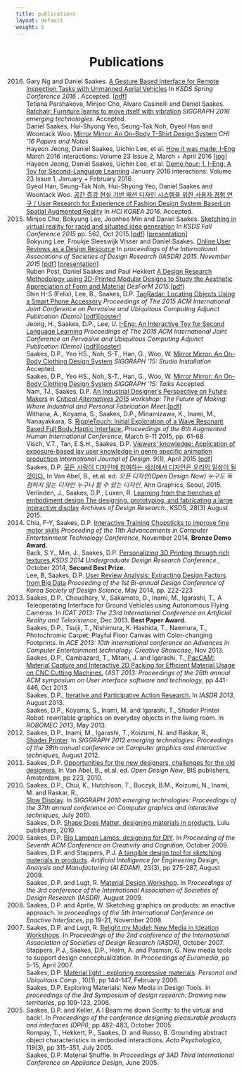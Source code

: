 ```yaml
---
title: publications
layout: default
weight: 5
---
```


<h1 style = "text-align: center;">Publications</h1>

<p>
<ol class="bib">

<li value="2016">Gary Ng and Daniel Saakes. <a href="http://www.design-science.or.kr/">A Gesture Based Interface for Remote Inspection Tasks with Unmanned Aerial Vehicles</a> In<i> KSDS Spring Conference 2016 </i>. Accepted. [<a href="files/2016_gesture_tabletop_paper.pdf">pdf</a>]</li>
<li style="list-style-type:none">Tetiana Parshakova, Minjoo Cho, Alvaro Casinelli and Daniel Saakes. <a href="/projects/ratchair/">Ratchair: Furniture learns to move itself with vibration</a> <i>SIGGRAPH 2016 emerging technologies.</i> Accepted.</li>
<li style="list-style-type:none">Daniel Saakes, Hui-Shyong Yeo, Seung-Tak Noh, Gyeol Han and Woontack Woo. <a href="/projects/mirror/">Mirror Mirror: An On-Body T-Shirt Design System</a> <i>CHI '16 Papers and Notes</i></li>
<li style="list-style-type:none">Hayeon Jeong, Daniel Saakes, Uichin Lee, et al. <a href="http://interactions.acm.org/archive/view/march-april-2016/i-eng">How it was made: I-Eng</a> March 2016 interactions: Volume 23 Issue 2, March + April 2016</i> [<a href="files/2016_march_interactions_i-eng.jpg">jpg</a>] </li>
<li style="list-style-type:none">Hayeon Jeong, Daniel Saakes, Uichin Lee, et al. <a href="http://interactions.acm.org/archive/view/january-february-2016/demo-hour40">Demo hour: 1. I-Eng: A Toy for Second-Language Learning</a> January 2016 interactions: Volume 23 Issue 1, January + February 2016</i> </li>
<li style="list-style-type:none">Gyeol Han, Seung-Tak Noh, Hui-Shyong Yeo, Daniel Saakes and Woontack Woo. <a href="http://www.hcikorea.org/">공간 증강 현실 기반 패션 디자인 시스템을 위한 사용자 경험 연구 / User Research for Experience of Fashion Design System Based on Spatial Augmented Reality</a> In<i> HCI KOREA 2016.</i> Accepted.</li>
<li value="2015">Minjoo Cho, Bokyung Lee, Joonhee Min and Daniel Saakes. <a href="http://www.design-science.or.kr/">Sketching in virtual reality for rapid and situated idea generation</a> In<i> KSDS Fall Conference 2015 </i> pp. 562, Oct 2015.[<a href="files/2015_vr_sketching_paper.pdf">pdf</a>] [<a href="files/2015_vr_sketching_presentation.pdf">presentation</a>]</li>
<li style="list-style-type:none">Bokyung Lee, Froukje Sleeswijk Visser and Daniel Saakes. <a href="/projects/user_review_analysis/">Online User Reviews as a Design Resource</a> In<i> proceedings of the International Assocations of Societies of Design Research (IASDR) 2015. November 2015</i> [<a href="files/2015_user_review_analysis_paper.pdf">pdf</a>] [<a href="files/2015_user_review_analysis_presentation.pdf">presentation</a>]</li>
<li style="list-style-type:none">Ruben Post, Daniel Saakes and Paul Hekkert <a href="http://www.desform2015.polimi.it/about-desform/">A Design Research Methodology using 3D-Printed Modular Designs to Study the Aesthetic Appreciation of Form and Material</a> <i>DesForM 2015.</i>[<a href="files/2015_desform.pdf">pdf</a>]</li>
<li style="list-style-type:none">Shin H-S (Felix), Lee, B., Saakes, D.P. <a href="/projects/tag_radar">TagRadar: Locating Objects Using a Smart Phone Accessory</a> <i>Proceedings of The 2015 ACM International Joint Conference on Pervasive and Ubiquitous Computing Adjunct Publication (Demo)</i> [<a href="files/2015_tag_radar_paper.pdf">pdf</a>][<a href = "files/2015_tag_radar_poster.pdf">poster</a>]</li>
<li style="list-style-type:none">Jeong, H., Saakes, D.P., Lee, U. <a href="/projects/i_eng/">I-Eng: An Interactive Toy for Second Language Learning</a> <i>Proceedings of The 2015 ACM International Joint Conference on Pervasive and Ubiquitous Computing Adjunct Publication (Demo)</i> [<a href="files/2015_i-eng_paper.pdf">pdf</a>][<a href="files/2015_i-eng_poster.pdf">poster</a>]</li>
<li style="list-style-type:none">Saakes, D.P., Yeo HS., Noh, S-T., Han, G., Woo, W. <a href="/projects/mirror/">Mirror Mirror: An On-Body Clothing Design System</a> <i>SIGGRAPH '15: Studio Installation</i> Accepted.</li>
<li style="list-style-type:none">Saakes, D.P., Yeo HS., Noh, S-T., Han, G., Woo, W. <a href="/projects/mirror/">Mirror Mirror: An On-Body Clothing Design System</a> <i>SIGGRAPH '15: Talks</i> Accepted.</li>
<li style="list-style-type:none">Nam, TJ., Saakes, D.P. <a href="https://projects.hci.sbg.ac.at/fabrication2015/">An Industrial Designer’s Perspective on Future Makers</a> in <i><a href="http://aarhus2015.org">Critical Alternatives 2015</a> workshop: The Future of Making: Where Industrial and Personal Fabrication Meet.</i>[<a href="files/2015_aarhus.pdf">pdf</a>]</li>
<li style="list-style-type:none">Withana, A., Koyama, S., Saakes, D.P., Minamizawa, K., Inami, M., Nanayakkara, S. <a href="http://dl.acm.org/citation.cfm?id=2735790">RippleTouch: Initial Exploration of a Wave Resonant Based Full Body Haptic Interface.</a> <i>Proceedings of the 6th Augmented Human International Conference</i>, March 9-11 2015, pp. 61-68</li>
<li style="list-style-type:none">Visch, V.T., Tan, E.S.H., Saakes, D.P. <a href="http://www.ijdesign.org/ojs/index.php/IJDesign/article/view/1766">Viewers’ knowledge: Application of exposure-based lay user knowledge in genre specific animation production</a> <i>International Journal of Design.</i> 9(1), April 2015 [<a href="files/2015_viewers_knowledge_ijdesign.pdf">pdf</a>] </li>
<li style="list-style-type:none">Saakes, D.P. <a href="http://opendesignnow.org/">모든 사람이 디자인에 참여하는 세상에서 디자인은 우리의 일상이 될 것이다.</a> In Van Abel, B., et.al. ed. <i>오픈 디자인(Open Design Now) 누구도 독점하지 않는 디자인 누구나 할 수 있는 디자인</i>, Ahn Graphics, Seoul, 2015.</li>
<li style="list-style-type:none">Verlinden, J., Saakes, D.P., Luxen, R. <a href="http://www.aodr.org/main.php">Learning from the trenches of embodiment design
The designing, prototyping, and fabricating a large interactive display</a> <i>Archives of Design Research.</i>, KSDS, 28(3) August 2015.</li>
<li value="2014">Chia, F-Y, Saakes, D.P. <a href="http://www.ace2014.info/">Interactive Training Chopsticks to improve fine motor skills</a> <i>Proceeding of the 11th Advancements in Computer Entertainment Technology Conference</i>, November 2014, <b>Bronze Demo Award.</b></li>
<li style="list-style-type:none">Back, S.Y., Min, J., Saakes, D.P. <a href="">Personalizing 3D Printing through rich textures.</a><i>KSDS 2014 Undergraduate Design Research Conference.</i>, October 2014, <b>Second Best Prize.</b></li>
<li style="list-style-type:none">Lee, B, Saakes, D.P. <a href="">User Review Analysis: Extracting Design Factors from Big Data</a> <i>Proceeding of the 1st Bi-annual Design Conference of Korea Society of Design Science</i>, May 2014, pp. 222-223</li>
<li value="2013">Saakes, D.P., Choudhary, V., Sakamoto, D., Inami, M., Igarashi, T., A Teleoperating Interface for Ground Vehicles using Autonomous Flying Cameras. In <i>ICAT 2013: The 23rd International Conference on Artificial Reality and Telexistence</i>, Dec 2013. <b>Best Paper Award.</b></li>
<li style="list-style-type:none">Saakes, D.P., Tsujii, T., Nishimura, K. Hashida, T., Naemura, T., Photochromic Carpet: Playful Floor Canvas with Color-changing Footprints. In <i>ACE 2013: 10th international conference on Advances in Computer Entertainment technology. Creative Showcase</i>, Nov 2013.</li>
<li style="list-style-type:none">Saakes, D.P., Cambazard, T., Mitani, J. and Igarashi, T., <a href="http://www.jst.go.jp/erato/igarashi/en/projects/PacCAM/pac-cam.pdf">PacCAM: Material Capture and Interactive 2D Packing for Efficient Material Usage on CNC Cutting Machines.</a>  <i>UIST 2013: Proceedings of the 26th annual ACM symposium on User interface software and technology</i>, pp 441-446, Oct 2013.</li>
<li style="list-style-type:none">Saakes, D.P., <a href="http://design-cu.jp/iasdr2013/papers/1575-2b.pdf">Iterative and Participative Action Research.</a> In <i>IASDR 2013</i>, August 2013.</li>

<li style="list-style-type:none">Saakes, D.P., Koyama, S., Inami, M. and Igarashi, T., Shader Printer Robot: rewritable graphics on everyday objects in the living room. In <i>ROBOMEC 2013</i>, May 2013.</li>

<li value="2012">Saakes, D.P., Inami, M., Igarashi, T., Koizumi, N. and Raskar, R.,<br />
<a href="http://dx.doi.org/10.1145/2343456.2343474">Shader Printer</a>. In <i>SIGGRAPH 2012 emerging technologies: Proceedings of the 39th annual conference on Computer graphics and interactive techniques</i>, August 2012.</li>
<li value="2011">Saakes, D.P. <a href="http://opendesignnow.org/">Opportunities for the new designers, challenges for the old designers.</a> In Van Abel, B., et.al. ed. <i>Open Design Now</i>, BIS publishers, Amsterdam, pp 223, 2010.</li>
<li value="2010">Saakes, D.P., Chui, K., Hutchison, T., Buczyk, B.M., Koizumi, N., Inami, M. and Raskar, R.,<br />
<a href="http://dx.doi.org/10.1145/1836821.1836843">Slow Display</a>. In <i>SIGGRAPH 2010 emerging technologies: Proceedings of the 37th annual conference on Computer graphics and interactive techniques</i>, July 2010.</li>
<li style="list-style-type:none;">Saakes, D.P. <a href="http://studiolab.io.tudelft.nl/skin/">Shape Does Matter. designing materials in products.</a> Lulu publishers, 2010.</li>
<li value="2009">Saakes, D.P. <a href="http://dx.doi.org/10.1145/1640233.1640322">Big Lampan Lamps: designing for DIY</a>. In <i>Proceeding of the Seventh ACM Conference on Creativity and Cognition</i>, October 2009.</li>
<li style="list-style-type:none;" value="2009">Saakes, D.P. and Stappers, P.J. <a href="http://dx.doi.org/10.1017/S0890060409000249">A tangible design tool for sketching materials in products</a>. <i>Artificial Intelligence for Engineering Design, Analysis and Manufacturing (AI EDAM)</i>, 23(3), pp 275-287, August 2009.</li>
<li style="list-style-type:none;" value="2009">Saakes, D.P. and Lugt, R. <a href="http://www.iasdr2009.org/ap/Papers/Orally%20Presented%20Papers/Design%20Creativity/Material%20Design%20Workshop%20-%20Playing,%20exploring%20and%20designing%20materials%20in%20products.pdf">Material Design Workshop</a>. In <i>Proceedings of the 3rd conference of the International Association of Societies of Design Research (IASDR)</i>, August 2009.</li>
<li value="2008">Saakes, D.P. and Aprile, W. Sketching graphics on products: an enactive approach. In <i>proceedings of the 5th International Conference on Enactive Interfaces</i>, pp 19-21, November 2008.</li>
<li value="2007">Saakes, D.P. and Lugt, R. <a href="http://www.sd.polyu.edu.hk/iasdr/proceeding/papers/relight%20my%20model_%20new%20media%20in%20ideation%20workshops.pdf">Relight my Model: New Media in Ideation Workshops</a>. In <i>Proceedings of the 2nd conference of the International Association of Societies of Design Research (IASDR)</i>, October 2007.</li>
<li style="list-style-type:none;" value="2007">Stappers, P.J., Saakes, D.P., Helm, A. and Pasman, G. New media tools to support design conceptualization. In <i>Proceedings of Euromedia</i>, pp 5-15, April 2007.</li>
<li style="list-style-type:none;" value="2006">Saakes, D.P. <a href="http://dx.doi.org/10.1007/s00779-005-0021-z">Material light : exploring expressive materials</a>. <i>Personal and Ubiquitous Comp.</i>, 10(1), pp 144-147, February 2006.</li>
<li style="list-style-type:none;" value="2006">Saakes, D.P. Exploring Materials: New Media in Design Tools. In <i>proceedings of the 3rd Symposium of design research: Drawing new territories</i>, pp 109-123, 2006.</li>
<li value="2005">Saakes, D.P. and Keller, A.I Beam me down Scotty: to the virtual and back!. In <i>Proceedings of the conference designing pleasurable products and interfaces (DPPI)</i>, pp 482-483, October 2005.</li>
<li style="list-style-type:none;" value="2005">Rompay, T., Hekkert, P., Saakes, D. and Russo, B. Grounding abstract object characteristics in embodied interactions. <i>Acta Psychologica</i>, 119(3), pp 315-351, July 2005.</li>
<li style="list-style-type:none;" value="2005">Saakes, D.P. Material Shuffle. In <i>Proceedings of 3AD Third International Conference on Appliance Design</i>, June 2005.</li>
</ol>
</p>
